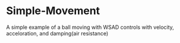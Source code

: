 Simple-Movement
===============

A simple example of a ball moving with WSAD controls with velocity, acceloration, and damping(air resistance)
